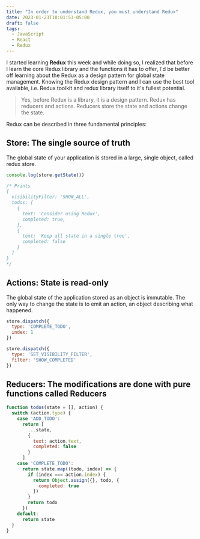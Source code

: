```yaml
---
title: "In order to understand Redux, you must understand Redux"
date: 2023-01-23T18:01:53-05:00
draft: false
tags:
  - JavaScript
  - React
  - Redux
---
```


I started learning **Redux** this week and while doing so, I realized that before I learn the core Redux library and the functions it has to offer, I'd be better off learning about the Redux as a design pattern for global state management. Knowing the Redux design pattern and I can use the best tool available, i.e. Redux toolkit and redux library itself to it's fullest potential. 

> Yes, before Redux is a library, it is a design pattern. Redux has reducers and actions. Reducers store the state and actions change the state. 

Redux can be described in three fundamental principles: 

## Store: The single source of truth 

The global state of your application is stored in a large, single object, called redux store.

```javascript
console.log(store.getState())

/* Prints
{
  visibilityFilter: 'SHOW_ALL',
  todos: [
    {
      text: 'Consider using Redux',
      completed: true,
    },
    {
      text: 'Keep all state in a single tree',
      completed: false
    }
  ]
}
*/
```

## Actions: State is read-only

The global state of the application stored as an object is immutable. The only way to change the state is to emit an action, an object describing what happened.

```javascript
store.dispatch({
  type: 'COMPLETE_TODO',
  index: 1
})

store.dispatch({
  type: 'SET_VISIBILITY_FILTER',
  filter: 'SHOW_COMPLETED'
})
```

## Reducers: The modifications are done with pure functions called Reducers

```javascript
function todos(state = [], action) {
  switch (action.type) {
    case 'ADD_TODO':
      return [
        ...state,
        {
          text: action.text,
          completed: false
        }
      ]
    case 'COMPLETE_TODO':
      return state.map((todo, index) => {
        if (index === action.index) {
          return Object.assign({}, todo, {
            completed: true
          })
        }
        return todo
      })
    default:
      return state
  }
}
```